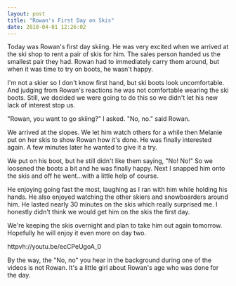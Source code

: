 ```yaml
---
layout: post
title: "Rowan's First Day on Skis"
date: 2010-04-01 12:26:02
---
```

Today was Rowan's first day skiing. He was very excited when we arrived at the ski shop to rent a pair of skis for him. The sales person handed us the smallest pair they had. Rowan had to immediately carry them around, but when it was time to try on boots, he wasn't happy.

I'm not a skier so I don't know first hand, but ski boots look uncomfortable. And judging from Rowan's reactions he was not comfortable wearing the ski boots. Still, we decided we were going to do this so we didn't let his new lack of interest stop us.

"Rowan, you want to go skiing?" I asked. "No, no." said Rowan.

We arrived at the slopes. We let him watch others for a while then Melanie put on her skis to show Rowan how it's done. He was finally interested again. A few minutes later he wanted to give it a try.

We put on his boot, but he still didn't like them saying, "No! No!" So we loosened the boots a bit and he was finally happy. Next I snapped him onto the skis and off he went...with a little help of course.

He enjoying going fast the most, laughing as I ran with him while holding his hands. He also enjoyed watching the other skiers and snowboarders around him. He lasted nearly 30 minutes on the skis which really surprised me. I honestly didn't think we would get him on the skis the first day.

We're keeping the skis overnight and plan to take him out again tomorrow. Hopefully he will enjoy it even more on day two.

httpvh://youtu.be/ecCPeUgoA_0

By the way, the "No, no" you hear in the background during one of the videos is not Rowan. It's a little girl about Rowan's age who was done for the day.

